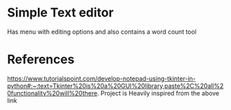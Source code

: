 # Simple Text editor 
 Has menu with editing options and also contains a word count tool

# References 
 
  https://www.tutorialspoint.com/develop-notepad-using-tkinter-in-python#:~:text=Tkinter%20is%20a%20GUI%20library,paste%2C%20all%20functionality%20will%20there.
  Project is Heavily inspired from the above link
